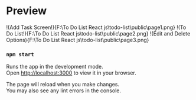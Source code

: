 # Preview
!(Add Task Screen!){F:\To Do List React js\todo-list\public\page1.png}
!(To Do List!){F:\To Do List React js\todo-list\public\page2.png}
!(Edit and Delete Options){F:\To Do List React js\todo-list\public\page3.png}
### `npm start`

Runs the app in the development mode.\
Open [http://localhost:3000](http://localhost:3000) to view it in your browser.

The page will reload when you make changes.\
You may also see any lint errors in the console.

